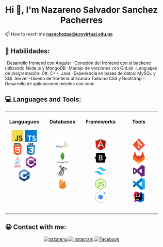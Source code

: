 
<h1 align="center">Hi 👋, I'm Nazareno Salvador Sanchez Pacherres</h1>

📫 How to reach me **nsanchezpa@ucvvirtual.edu.pe**

## 👀 Habilidades:
-Desarrollo frontend con Angular
-Conexión del frontend con el backend utilizando Node.js y MongoDB
-Manejo de versiones con GitLab
-Lenguajes de programación: C#, C++, Java
-Experiencia en bases de datos: MySQL y SQL Server
-Diseño de frontend utilizando Tailwind CSS y Bootstrap
-Desarrollo de aplicaciones móviles con Ionic

## 💻 Languages and Tools:
<table align="center"><tr><td valign="top" width="25%" align="center">



### Languagues  
<div align="center">  
  <p>
  <img src="https://raw.githubusercontent.com/devicons/devicon/master/icons/javascript/javascript-original.svg" alt="javascript" width="40" height="40"/> </a>
  <img src="https://raw.githubusercontent.com/devicons/devicon/master/icons/typescript/typescript-original.svg" alt="typescript" width="40" height="40"/> </a>
  <img src="https://raw.githubusercontent.com/devicons/devicon/master/icons/html5/html5-original-wordmark.svg" alt="html5" width="40" height="40"/> </a>
  <img src="https://raw.githubusercontent.com/devicons/devicon/master/icons/css3/css3-original-wordmark.svg" alt="css3" width="40" height="40"/> </a>
  <img src="https://raw.githubusercontent.com/devicons/devicon/master/icons/java/java-original-wordmark.svg" alt="css3" width="40" height="40"/> </a>
  <img src="https://raw.githubusercontent.com/devicons/devicon/master/icons/csharp/csharp-original.svg" alt="C#" width="40" height="40"/> 
 <img src="https://raw.githubusercontent.com/devicons/devicon/master/icons/cplusplus/cplusplus-original.svg" alt="C++" width="40" height="40"/>
 </p>
</div>

</td><td valign="top" width="25%" align="center">

  
  
### Databases
<div align="center" style="padding:15px">  
  <p>
 <img src="https://raw.githubusercontent.com/devicons/devicon/master/icons/mysql/mysql-original-wordmark.svg" alt="mysql" width="40" height="40"/>
 <img src="https://raw.githubusercontent.com/devicons/devicon/master/icons/mongodb/mongodb-original-wordmark.svg" alt="mongodb" width="40" height="40"/> 
 <img src="https://raw.githubusercontent.com/devicons/devicon/master/icons/microsoftsqlserver/microsoftsqlserver-plain.svg" alt="SQL Server" width="40" height="40"/>
 <img src="https://raw.githubusercontent.com/devicons/devicon/master/icons/firebase/firebase-plain.svg" alt="Firebase" width="40" height="40"/>
 </p>
</div>

  
  
</td><td valign="top" width="25%" align="center">
  
### Frameworks
<div align="center" style="padding:15px">  
  <p>
<img src="https://raw.githubusercontent.com/devicons/devicon/master/icons/angularjs/angularjs-original.svg" alt="Angular" width="40" height="40"/>
<img src="https://raw.githubusercontent.com/devicons/devicon/master/icons/bootstrap/bootstrap-plain.svg" alt="Bootstrap" width="40" height="40"/>
<img src="https://raw.githubusercontent.com/devicons/devicon/master/icons/tailwindcss/tailwindcss-plain.svg" alt="Tailwind CSS" width="40" height="40"/>
<img src="https://raw.githubusercontent.com/devicons/devicon/master/icons/nodejs/nodejs-original.svg" alt="Node.js" width="40" height="40"/>
<img src="https://raw.githubusercontent.com/devicons/devicon/master/icons/ionic/ionic-original.svg" alt="Ionic" width="40" height="40"/>
  </p>
</div>
  
  
 
</td><td valign="top" width="25%" align="center">
  
### Tools
<div align="center" style="padding:15px">  
  <p>
<img src="https://raw.githubusercontent.com/devicons/devicon/master/icons/git/git-original.svg" alt="Git" width="40" height="40"/>
<img src="https://raw.githubusercontent.com/devicons/devicon/master/icons/gitlab/gitlab-original.svg" alt="GitLab" width="40" height="40"/>
<img src="https://raw.githubusercontent.com/devicons/devicon/master/icons/visualstudio/visualstudio-plain.svg" alt="Visual Studio" width="40" height="40"/>
<img src="https://raw.githubusercontent.com/devicons/devicon/master/icons/vscode/vscode-original.svg" alt="Visual Studio Code" width="40" height="40"/>
<img src="https://raw.githubusercontent.com/devicons/devicon/master/icons/intellij/intellij-original.svg" alt="IntelliJ IDEA" width="40" height="40"/>
  </p>
</div>
  
</td></tr></table>  



## 😀 Contact with me:
<p align="center">
<a href="https://www.linkedin.com/in/nazareno-salvador-sanchez-pacherres-585839274" target="blank">
<img align="center" src="https://raw.githubusercontent.com/rahuldkjain/github-profile-readme-generator/master/src/images/icons/Social/linked-in-alt.svg" alt="nazareno" height="30" width="40" />
</a>
<a href="https://www.instagram.com/nazareno_p06/" target="blank">
<img align="center" src="https://raw.githubusercontent.com/rahuldkjain/github-profile-readme-generator/master/src/images/icons/Social/instagram.svg" alt="Instagram" height="30" width="40" />
</a>
<a href="https://l.instagram.com/?u=https%3A%2F%2Fwww.facebook.com%2Fsalvador.sanchezpacherrez&e=AT3xomcPrA_USjCGkeRGJsY18jNyNTAwiMsnhFXcWlQJr-EUBMwjIqKCLt-Q4ue1wlrRyUW45TRANtCwfO91C2O6wi7y8ajhGXHRE10
" target="blank">
<img align="center" src="https://raw.githubusercontent.com/rahuldkjain/github-profile-readme-generator/master/src/images/icons/Social/facebook.svg" alt="Facebook" height="30" width="40" />
</a>
</p>
